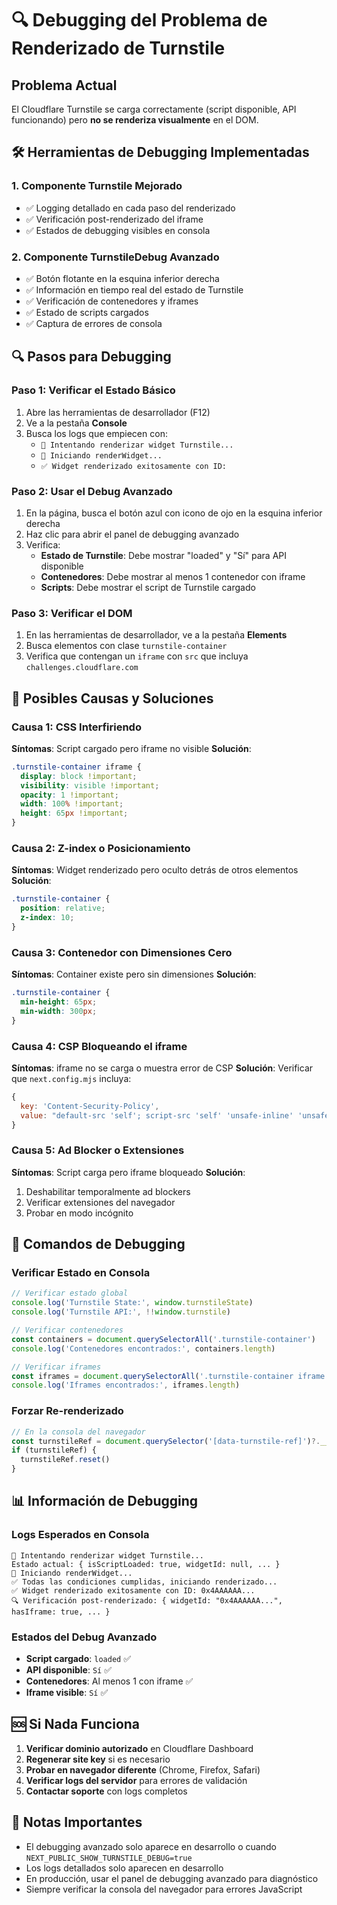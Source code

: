 # 🔍 Debugging del Problema de Renderizado de Turnstile

## Problema Actual
El Cloudflare Turnstile se carga correctamente (script disponible, API funcionando) pero **no se renderiza visualmente** en el DOM.

## 🛠️ Herramientas de Debugging Implementadas

### 1. **Componente Turnstile Mejorado**
- ✅ Logging detallado en cada paso del renderizado
- ✅ Verificación post-renderizado del iframe
- ✅ Estados de debugging visibles en consola

### 2. **Componente TurnstileDebug Avanzado**
- ✅ Botón flotante en la esquina inferior derecha
- ✅ Información en tiempo real del estado de Turnstile
- ✅ Verificación de contenedores y iframes
- ✅ Estado de scripts cargados
- ✅ Captura de errores de consola

## 🔍 Pasos para Debugging

### Paso 1: Verificar el Estado Básico
1. Abre las herramientas de desarrollador (F12)
2. Ve a la pestaña **Console**
3. Busca los logs que empiecen con:
   - `🎯 Intentando renderizar widget Turnstile...`
   - `🔧 Iniciando renderWidget...`
   - `✅ Widget renderizado exitosamente con ID:`

### Paso 2: Usar el Debug Avanzado
1. En la página, busca el botón azul con icono de ojo en la esquina inferior derecha
2. Haz clic para abrir el panel de debugging avanzado
3. Verifica:
   - **Estado de Turnstile**: Debe mostrar "loaded" y "Sí" para API disponible
   - **Contenedores**: Debe mostrar al menos 1 contenedor con iframe
   - **Scripts**: Debe mostrar el script de Turnstile cargado

### Paso 3: Verificar el DOM
1. En las herramientas de desarrollador, ve a la pestaña **Elements**
2. Busca elementos con clase `turnstile-container`
3. Verifica que contengan un `iframe` con `src` que incluya `challenges.cloudflare.com`

## 🚨 Posibles Causas y Soluciones

### Causa 1: CSS Interfiriendo
**Síntomas**: Script cargado pero iframe no visible
**Solución**:
```css
.turnstile-container iframe {
  display: block !important;
  visibility: visible !important;
  opacity: 1 !important;
  width: 100% !important;
  height: 65px !important;
}
```

### Causa 2: Z-index o Posicionamiento
**Síntomas**: Widget renderizado pero oculto detrás de otros elementos
**Solución**:
```css
.turnstile-container {
  position: relative;
  z-index: 10;
}
```

### Causa 3: Contenedor con Dimensiones Cero
**Síntomas**: Container existe pero sin dimensiones
**Solución**:
```css
.turnstile-container {
  min-height: 65px;
  min-width: 300px;
}
```

### Causa 4: CSP Bloqueando el iframe
**Síntomas**: iframe no se carga o muestra error de CSP
**Solución**: Verificar que `next.config.mjs` incluya:
```javascript
{
  key: 'Content-Security-Policy',
  value: "default-src 'self'; script-src 'self' 'unsafe-inline' 'unsafe-eval' https://challenges.cloudflare.com; style-src 'self' 'unsafe-inline'; img-src 'self' data: https:; connect-src 'self' https://challenges.cloudflare.com; frame-src https://challenges.cloudflare.com;",
}
```

### Causa 5: Ad Blocker o Extensiones
**Síntomas**: Script carga pero iframe bloqueado
**Solución**:
1. Deshabilitar temporalmente ad blockers
2. Verificar extensiones del navegador
3. Probar en modo incógnito

## 🔧 Comandos de Debugging

### Verificar Estado en Consola
```javascript
// Verificar estado global
console.log('Turnstile State:', window.turnstileState)
console.log('Turnstile API:', !!window.turnstile)

// Verificar contenedores
const containers = document.querySelectorAll('.turnstile-container')
console.log('Contenedores encontrados:', containers.length)

// Verificar iframes
const iframes = document.querySelectorAll('.turnstile-container iframe')
console.log('Iframes encontrados:', iframes.length)
```

### Forzar Re-renderizado
```javascript
// En la consola del navegador
const turnstileRef = document.querySelector('[data-turnstile-ref]')?.__reactProps$?.ref?.current
if (turnstileRef) {
  turnstileRef.reset()
}
```

## 📊 Información de Debugging

### Logs Esperados en Consola
```
🎯 Intentando renderizar widget Turnstile...
Estado actual: { isScriptLoaded: true, widgetId: null, ... }
🔧 Iniciando renderWidget...
✅ Todas las condiciones cumplidas, iniciando renderizado...
✅ Widget renderizado exitosamente con ID: 0x4AAAAAA...
🔍 Verificación post-renderizado: { widgetId: "0x4AAAAAA...", hasIframe: true, ... }
```

### Estados del Debug Avanzado
- **Script cargado**: `loaded` ✅
- **API disponible**: `Sí` ✅
- **Contenedores**: Al menos 1 con iframe ✅
- **Iframe visible**: `Sí` ✅

## 🆘 Si Nada Funciona

1. **Verificar dominio autorizado** en Cloudflare Dashboard
2. **Regenerar site key** si es necesario
3. **Probar en navegador diferente** (Chrome, Firefox, Safari)
4. **Verificar logs del servidor** para errores de validación
5. **Contactar soporte** con logs completos

## 📝 Notas Importantes

- El debugging avanzado solo aparece en desarrollo o cuando `NEXT_PUBLIC_SHOW_TURNSTILE_DEBUG=true`
- Los logs detallados solo aparecen en desarrollo
- En producción, usar el panel de debugging avanzado para diagnóstico
- Siempre verificar la consola del navegador para errores JavaScript 